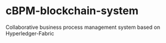 # cBPM-blockchain-system
Collaborative business process management system based on Hyperledger-Fabric
